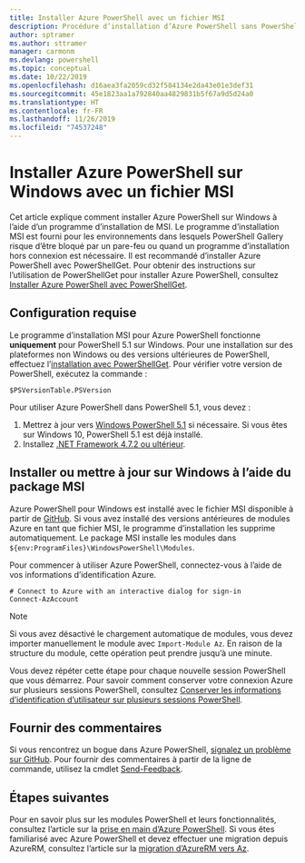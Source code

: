 ```yaml
---
title: Installer Azure PowerShell avec un fichier MSI
description: Procédure d’installation d’Azure PowerShell sans PowerShellGet à l’aide d’un fichier MSI
author: sptramer
ms.author: sttramer
manager: carmonm
ms.devlang: powershell
ms.topic: conceptual
ms.date: 10/22/2019
ms.openlocfilehash: d16aea3fa2059cd32f584134e2da43e01e3def31
ms.sourcegitcommit: 45e1823aa1a792840aa4829831b5f67a9d5d24a0
ms.translationtype: HT
ms.contentlocale: fr-FR
ms.lasthandoff: 11/26/2019
ms.locfileid: "74537248"
---
```

# <a name="install-azure-powershell-on-windows-with-msi"></a>Installer Azure PowerShell sur Windows avec un fichier MSI

Cet article explique comment installer Azure PowerShell sur Windows à l’aide d’un programme d’installation de MSI. Le programme d’installation MSI est fourni pour les environnements dans lesquels PowerShell Gallery risque d’être bloqué par un pare-feu ou quand un programme d’installation hors connexion est nécessaire. Il est recommandé d’installer Azure PowerShell avec PowerShellGet. Pour obtenir des instructions sur l’utilisation de PowerShellGet pour installer Azure PowerShell, consultez [Installer Azure PowerShell avec PowerShellGet](install-az-ps.md).

## <a name="requirements"></a>Configuration requise

Le programme d’installation MSI pour Azure PowerShell fonctionne __uniquement__ pour PowerShell 5.1 sur Windows. Pour une installation sur des plateformes non Windows ou des versions ultérieures de PowerShell, effectuez l’[installation avec PowerShellGet](install-az-ps.md).
Pour vérifier votre version de PowerShell, exécutez la commande :

```powershell-interactive
$PSVersionTable.PSVersion
```

Pour utiliser Azure PowerShell dans PowerShell 5.1, vous devez :

1. Mettrez à jour vers [Windows PowerShell 5.1](/powershell/scripting/install/installing-windows-powershell#upgrading-existing-windows-powershell) si nécessaire. Si vous êtes sur Windows 10, PowerShell 5.1 est déjà installé.
2. Installez [.NET Framework 4.7.2 ou ultérieur](/dotnet/framework/install).

## <a name="install-or-update-on-windows-using-the-msi-package"></a>Installer ou mettre à jour sur Windows à l’aide du package MSI

Azure PowerShell pour Windows est installé avec le fichier MSI disponible à partir de [GitHub](https://github.com/Azure/azure-powershell/releases/tag/v2.8.0-October2019). Si vous avez installé des versions antérieures de modules Azure en tant que fichier MSI, le programme d’installation les supprime automatiquement. Le package MSI installe les modules dans `${env:ProgramFiles}\WindowsPowerShell\Modules`.

Pour commencer à utiliser Azure PowerShell, connectez-vous à l’aide de vos informations d’identification Azure.

```powershell-interactive
# Connect to Azure with an interactive dialog for sign-in
Connect-AzAccount
```

> [!NOTE]
>
> Si vous avez désactivé le chargement automatique de modules, vous devez importer manuellement le module avec `Import-Module Az`. En raison de la structure du module, cette opération peut prendre jusqu’à une minute.

Vous devez répéter cette étape pour chaque nouvelle session PowerShell que vous démarrez. Pour savoir comment conserver votre connexion Azure sur plusieurs sessions PowerShell, consultez [Conserver les informations d’identification d’utilisateur sur plusieurs sessions PowerShell](context-persistence.md).

## <a name="provide-feedback"></a>Fournir des commentaires

Si vous rencontrez un bogue dans Azure PowerShell, [signalez un problème sur GitHub](https://github.com/Azure/azure-powershell/issues).
Pour fournir des commentaires à partir de la ligne de commande, utilisez la cmdlet [Send-Feedback](/powershell/module/az.accounts/send-feedback).

## <a name="next-steps"></a>Étapes suivantes

Pour en savoir plus sur les modules PowerShell et leurs fonctionnalités, consultez l’article sur la [prise en main d’Azure PowerShell](get-started-azureps.md).
Si vous êtes familiarisé avec Azure PowerShell et devez effectuer une migration depuis AzureRM, consultez l’article sur la [migration d’AzureRM vers Az](migrate-from-azurerm-to-az.md).
